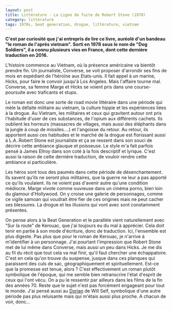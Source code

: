 ```yaml
---
layout: post
title: Littérature - La Ligne de fuite de Robert Stone (1978)
category: litterature
tags: 1970s, beat generation, drogue, littérature, vietnam
---
```

**C'est par curiosité que j'ai entrepris de lire ce livre, auréolé d'un bandeau "le roman de l'après vietnam". Sorti en 1978 sous le nom de "Dog Soldiers", il a connu plusieurs vies en France, dont cette dernière traduction en 2016.**

L'histoire commence au Vietnam, où la présence américaine va bientôt prendre fin. Un journaliste, Converse, se voit proposer d'arrondir ses fins de mois en expédiant de l'héroïne aux Etats-unis. Il fait appel à un marine, Hicks, pour faire le convoir jusqu'à Los Angeles. Mais l'affaire tourne mal. Converse, sa femme Marge et Hicks se voient pris dans une course-poursuite avec traficants et stups.

Le roman est donc une sorte de road movie littéraire dans une période qui mèle la défaite militaire au vietnam, la culture hippie et les expériences liées à la drogue. Au Vietnam, les militaires et ceux qui gravitent autour ont pris l'habitude d'user de ces substances, de l'opium aux différents cachets. Ils oublient les horreurs (massacres de villages, mais aussi des éléphants dans la jungle à coup de missiles....) et l'angoisse du retour. Au retour, ils apportent aussi ces habitudes et le marché de la drogue est florissant aussi à L.A..Robert Stone est journaliste et ça se ressent dans son souci de décrire cette ambiance glauque et poisseuse. Le style m'a fait parfois pensé à James Ellroy dans son coté à la fois descriptif et lyrique. C'est aussi la raison de cette dernière traduction, de vouloir rendre cette ambiance si particulière.

Les héros sont tous des paumés dans cette période de désenchantement. Ils savent qu'ils ne seront plus militaires, que la guerre ne leur a pas apporté ce qu'ils voulaient. Ils ne voient pas d'avenir autre qu'une condition médiocre. Marge vivote comme ouvreuse dans un cinéma porno, bien loin du glamour d'Hollywood. On y croise une galerie de personnages, comme ce vigile samoan qui voudrait être fier de ces origines mais ne peut cacher ses blessures. La drogue et les illusions qui vont avec sont constamment présentes.

On pense alors à la Beat Generation et le parallèle vient naturellement avec "Sur la route" de Kerouac, que j'ai toujours eu du mal à apprécier. Cela doit tenir en partie à son mode d'écriture, donc de traduction. Ici, l'ensemble est plus digeste. Pas plus que pour le roman de Kerouac, je n'arrive à m'identifier à un personnage. J'ai pourtant l'impression que Robert Stone met de lui même dans Converse, mais aussi un peu dans Hicks. Je me dis au fil du récit que tout cela va mal finir, qu'il faut chercher une échappatoire. C'est en cela qu'on trouve du suspense, jusque dans ces planques qui paraissent des culs de sac, géographiquement et spirituellement. Est-ce que la promesse est tenue, alors ? C'est effectivement un roman plutôt symbolique de l'époque, qui me semble bien retranscrire l'état d'esprit de ceux qui l'ont vécu. On a pu le ressentir par ailleurs dans les films de la fin des années 70. Reste que le sujet n'est pas forcément engageant pour tout le monde. J'ai pensé aussi au <a href="http://www.babelio.com/livres/Self-Dorian-une-imitation/9890">Dorian</a> de Will Self, symbolique d'une autre période pas plus reluisante mais qui m'étais aussi plus proche. A chacun de voir, donc...
